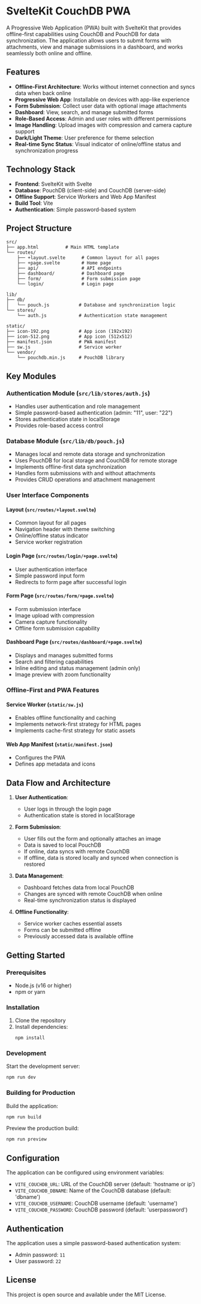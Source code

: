 # SvelteKit CouchDB PWA

A Progressive Web Application (PWA) built with SvelteKit that provides offline-first capabilities using CouchDB and PouchDB for data synchronization. The application allows users to submit forms with attachments, view and manage submissions in a dashboard, and works seamlessly both online and offline.

## Features

- **Offline-First Architecture**: Works without internet connection and syncs data when back online
- **Progressive Web App**: Installable on devices with app-like experience
- **Form Submission**: Collect user data with optional image attachments
- **Dashboard**: View, search, and manage submitted forms
- **Role-Based Access**: Admin and user roles with different permissions
- **Image Handling**: Upload images with compression and camera capture support
- **Dark/Light Theme**: User preference for theme selection
- **Real-time Sync Status**: Visual indicator of online/offline status and synchronization progress

## Technology Stack

- **Frontend**: SvelteKit with Svelte
- **Database**: PouchDB (client-side) and CouchDB (server-side)
- **Offline Support**: Service Workers and Web App Manifest
- **Build Tool**: Vite
- **Authentication**: Simple password-based system

## Project Structure

```
src/
├── app.html          # Main HTML template
└── routes/
    ├── +layout.svelte      # Common layout for all pages
    ├── +page.svelte        # Home page
    ├── api/                # API endpoints
    ├── dashboard/          # Dashboard page
    ├── form/               # Form submission page
    └── login/              # Login page

lib/
├── db/
│   └── pouch.js           # Database and synchronization logic
└── stores/
    └── auth.js            # Authentication state management

static/
├── icon-192.png           # App icon (192x192)
├── icon-512.png           # App icon (512x512)
├── manifest.json          # PWA manifest
├── sw.js                  # Service worker
└── vendor/
    └── pouchdb.min.js     # PouchDB library
```

## Key Modules

### Authentication Module (`src/lib/stores/auth.js`)
- Handles user authentication and role management
- Simple password-based authentication (admin: "11", user: "22")
- Stores authentication state in localStorage
- Provides role-based access control

### Database Module (`src/lib/db/pouch.js`)
- Manages local and remote data storage and synchronization
- Uses PouchDB for local storage and CouchDB for remote storage
- Implements offline-first data synchronization
- Handles form submissions with and without attachments
- Provides CRUD operations and attachment management

### User Interface Components

#### Layout (`src/routes/+layout.svelte`)
- Common layout for all pages
- Navigation header with theme switching
- Online/offline status indicator
- Service worker registration

#### Login Page (`src/routes/login/+page.svelte`)
- User authentication interface
- Simple password input form
- Redirects to form page after successful login

#### Form Page (`src/routes/form/+page.svelte`)
- Form submission interface
- Image upload with compression
- Camera capture functionality
- Offline form submission capability

#### Dashboard Page (`src/routes/dashboard/+page.svelte`)
- Displays and manages submitted forms
- Search and filtering capabilities
- Inline editing and status management (admin only)
- Image preview with zoom functionality

### Offline-First and PWA Features

#### Service Worker (`static/sw.js`)
- Enables offline functionality and caching
- Implements network-first strategy for HTML pages
- Implements cache-first strategy for static assets

#### Web App Manifest (`static/manifest.json`)
- Configures the PWA
- Defines app metadata and icons

## Data Flow and Architecture

1. **User Authentication**: 
   - User logs in through the login page
   - Authentication state is stored in localStorage

2. **Form Submission**:
   - User fills out the form and optionally attaches an image
   - Data is saved to local PouchDB
   - If online, data syncs with remote CouchDB
   - If offline, data is stored locally and synced when connection is restored

3. **Data Management**:
   - Dashboard fetches data from local PouchDB
   - Changes are synced with remote CouchDB when online
   - Real-time synchronization status is displayed

4. **Offline Functionality**:
   - Service worker caches essential assets
   - Forms can be submitted offline
   - Previously accessed data is available offline

## Getting Started

### Prerequisites
- Node.js (v16 or higher)
- npm or yarn

### Installation
1. Clone the repository
2. Install dependencies:
   ```bash
   npm install
   ```

### Development
Start the development server:
```bash
npm run dev
```

### Building for Production
Build the application:
```bash
npm run build
```

Preview the production build:
```bash
npm run preview
```

## Configuration

The application can be configured using environment variables:

- `VITE_COUCHDB_URL`: URL of the CouchDB server (default: 'hostname or ip')
- `VITE_COUCHDB_DBNAME`: Name of the CouchDB database (default: 'dbname')
- `VITE_COUCHDB_USERNAME`: CouchDB username (default: 'username')
- `VITE_COUCHDB_PASSWORD`: CouchDB password (default: 'userpassword')

## Authentication

The application uses a simple password-based authentication system:
- Admin password: `11`
- User password: `22`

## License

This project is open source and available under the MIT License.
